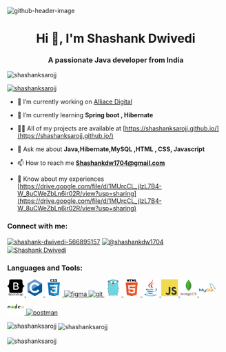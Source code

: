 ![github-header-image](https://github.com/Shashanksarojj/Shashanksarojj/assets/66843256/2c9a4dd6-2bf0-45e9-868b-cd31c95343e1)

<h1 align="center">Hi 👋, I'm Shashank Dwivedi</h1>
<h3 align="center">A passionate Java developer from India</h3>

<p align="left"> <img src="https://komarev.com/ghpvc/?username=shashanksarojj&label=Profile%20views&color=0e75b6&style=flat" alt="shashanksarojj" /> </p>

<p align="left"> <a href="https://github.com/ryo-ma/github-profile-trophy"><img src="https://github-profile-trophy.vercel.app/?username=shashanksarojj" alt="shashanksarojj" /></a> </p>

- 🔭 I’m currently working on [Alliace Digital](https://github.com/RHarsh0/squeamish-territory-6213)

- 🌱 I’m currently learning **Spring boot , Hibernate**

- 👨‍💻 All of my projects are available at [https://shashanksarojj.github.io/](https://shashanksarojj.github.io/)

- 💬 Ask me about **Java,Hibernate,MySQL ,HTML , CSS, Javascript**

- 📫 How to reach me **Shashankdw1704@gmail.com**

- 📄 Know about my experiences [https://drive.google.com/file/d/1MUrcCL_jIzL7B4-W_8uCWeZbLn6ir02R/view?usp=sharing](https://drive.google.com/file/d/1MUrcCL_jIzL7B4-W_8uCWeZbLn6ir02R/view?usp=sharing)

<h3 align="left">Connect with me:</h3>
<p align="left">
<a href="https://linkedin.com/in/shashank-dwivedi-566895157" target="blank"><img align="center" src="https://raw.githubusercontent.com/rahuldkjain/github-profile-readme-generator/master/src/images/icons/Social/linked-in-alt.svg" alt="shashank-dwivedi-566895157" height="30" width="40" /></a>
<a href="https://www.hackerrank.com/@shashankdw1704" target="blank"><img align="center" src="https://raw.githubusercontent.com/rahuldkjain/github-profile-readme-generator/master/src/images/icons/Social/hackerrank.svg" alt="@shashankdw1704" height="30" width="40" /></a>
<a href="https://shashanksarojj.github.io/" target="blank"><img align="center" src="https://t3.ftcdn.net/jpg/02/20/13/50/360_F_220135018_BgxHrwwnSuHWdM5bHRkhadycO2Ktzzx0.jpg" alt="Shashank Dwivedi" height="30" width="40" /></a>
</p>

<h3 align="left">Languages and Tools:</h3>
<p align="left"> <a href="https://getbootstrap.com" target="_blank" rel="noreferrer"> <img src="https://raw.githubusercontent.com/devicons/devicon/master/icons/bootstrap/bootstrap-plain-wordmark.svg" alt="bootstrap" width="40" height="40"/> </a> <a href="https://www.cprogramming.com/" target="_blank" rel="noreferrer"> <img src="https://raw.githubusercontent.com/devicons/devicon/master/icons/c/c-original.svg" alt="c" width="40" height="40"/> </a> <a href="https://www.w3schools.com/css/" target="_blank" rel="noreferrer"> <img src="https://raw.githubusercontent.com/devicons/devicon/master/icons/css3/css3-original-wordmark.svg" alt="css3" width="40" height="40"/> </a> <a href="https://www.figma.com/" target="_blank" rel="noreferrer"> <img src="https://www.vectorlogo.zone/logos/figma/figma-icon.svg" alt="figma" width="40" height="40"/> </a> <a href="https://git-scm.com/" target="_blank" rel="noreferrer"> <img src="https://www.vectorlogo.zone/logos/git-scm/git-scm-icon.svg" alt="git" width="40" height="40"/> </a> <a href="https://golang.org" target="_blank" rel="noreferrer"> <img src="https://raw.githubusercontent.com/devicons/devicon/master/icons/go/go-original.svg" alt="go" width="40" height="40"/> </a> <a href="https://www.w3.org/html/" target="_blank" rel="noreferrer"> <img src="https://raw.githubusercontent.com/devicons/devicon/master/icons/html5/html5-original-wordmark.svg" alt="html5" width="40" height="40"/> </a> <a href="https://www.java.com" target="_blank" rel="noreferrer"> <img src="https://raw.githubusercontent.com/devicons/devicon/master/icons/java/java-original.svg" alt="java" width="40" height="40"/> </a> <a href="https://developer.mozilla.org/en-US/docs/Web/JavaScript" target="_blank" rel="noreferrer"> <img src="https://raw.githubusercontent.com/devicons/devicon/master/icons/javascript/javascript-original.svg" alt="javascript" width="40" height="40"/> </a> <a href="https://www.mongodb.com/" target="_blank" rel="noreferrer"> <img src="https://raw.githubusercontent.com/devicons/devicon/master/icons/mongodb/mongodb-original-wordmark.svg" alt="mongodb" width="40" height="40"/> </a> <a href="https://www.mysql.com/" target="_blank" rel="noreferrer"> <img src="https://raw.githubusercontent.com/devicons/devicon/master/icons/mysql/mysql-original-wordmark.svg" alt="mysql" width="40" height="40"/> </a> <a href="https://nodejs.org" target="_blank" rel="noreferrer"> <img src="https://raw.githubusercontent.com/devicons/devicon/master/icons/nodejs/nodejs-original-wordmark.svg" alt="nodejs" width="40" height="40"/> </a> <a href="https://postman.com" target="_blank" rel="noreferrer"> <img src="https://www.vectorlogo.zone/logos/getpostman/getpostman-icon.svg" alt="postman" width="40" height="40"/> </a> </p>

<p><img align="left" src="https://github-readme-stats-sigma-five.vercel.app/api/top-langs?username=shashanksarojj&show_icons=true&locale=en&layout=compact" alt="shashanksarojj" /></p>

<p>&nbsp;<img align="center" src="https://github-readme-stats-sigma-five.vercel.app/api?username=shashanksarojj&show_icons=true&locale=en" alt="shashanksarojj" /></p>

<p><img align="center" src="https://github-readme-streak-stats.herokuapp.com/?user=shashanksarojj&" alt="shashanksarojj" /></p>




